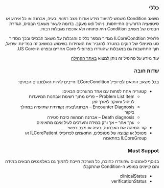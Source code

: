 <div dir="rtl" markdown="1">

### כללי
משאב Condition משמש לתיעוד מידע אודות מצב רפואי, בעיה, אבחנה או כל אירוע או סיטואציה הדורשים התייחסות, ניהול ו/או מעקב. בדומה לשאר משאבי הבסיס, הגדרת הבסיס של משאב Condition היא פתוחה ולא אוכפת מגבלות רבות.

פרופיל ILCoreCondtion מגדיר מספר כללים והגבלות על משאב הבסיס ובכך מסדיר סט מינימלי של חוקים במטרה להגביר את האחידות בשימוש במשאב זה במדינת ישראל, תוך התחשבות גם במגבלות שהוגדרו בפרופילי Core אחרים ובפרט ה-US Core.

עוד מידע על פרופיל זה ניתן למצוא 
[ באתר הקהילה](https://www.fhir-il-community.org/projects/ilcore-condition---%D7%A4%D7%A8%D7%95%D7%A4%D7%99%D7%9C-%D7%90%D7%91%D7%97%D7%A0%D7%94-%D7%90%D7%95-%D7%9E%D7%A6%D7%91-%D7%A8%D7%A4%D7%95%D7%90%D7%99)

### שדות חובה

בכל משאב התואם לפרופיל ILCoreCondition חייבים להיות האלמנטים הבאים:

- קטגוריה אחת לפחות עם אחד מהערכים הבאים:
  - Problem List Item – פריט מתוך רשימת אבחנות המיועדות לניהול ומעקב לאורך זמן
  - Encounter Diagnosis – אבחנה\בעיה נקודתית שתועדה במהלך ביקור
  - Death diagnosis – אבחנה המהווה סיבת פטירה
  - ערך אחר – אך ורק במידה והערכים לעיל אינם מתאימים
- קוד המזהה את האבחנה, בעיה או מצב רפואי
- מטופל או קבוצה של מטופלים, התואמים לפרופילי ILCorePatient או ILCoreGroup בהתאמה

### Must Suppot

בנוסף לאמנטים שהוגדרו כחובה, כל מערכת חייבת לתמוך גם באלמנטים הבאים במידה והם קיימים במופע ה-Condition שהתקבל:
- clinicalStatus
- verificationStatus
</div>